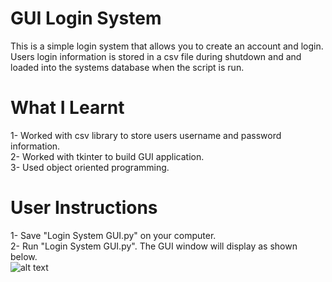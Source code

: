 # GUI Login System 
 This is a simple login system that allows you to create an account and login. Users login information is stored in a csv file during shutdown and and loaded into the systems database when the script is run.

# What I Learnt
1- Worked with csv library to store users username and password information.<br />
2- Worked with tkinter to build GUI application.<br />
3- Used object oriented programming.

# User Instructions
1- Save "Login System GUI.py" on your computer.<br />
2- Run "Login System GUI.py". The GUI window will display as shown below.<br/>
![alt text](https://github.com/GuusLammers/GUI-Login-System/blob/main/Images/GUI%20Home%20Page.JPGg)
